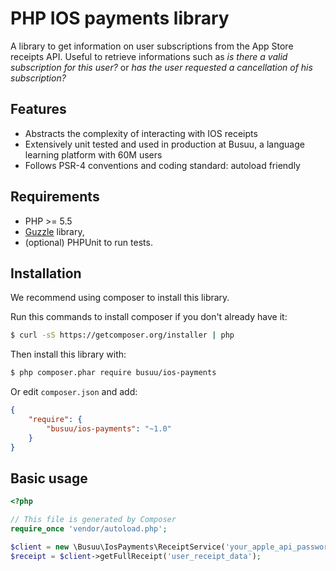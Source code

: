 # PHP IOS payments library

A library to get information on user subscriptions from the App Store receipts API. Useful to retrieve informations such as _is there a valid subscription for this user?_ or _has the user requested a cancellation of his subscription?_

## Features

* Abstracts the complexity of interacting with IOS receipts
* Extensively unit tested and used in production at Busuu, a language learning platform with 60M users
* Follows PSR-4 conventions and coding standard: autoload friendly

## Requirements

* PHP >= 5.5
* [Guzzle](https://github.com/guzzle/guzzle) library,
* (optional) PHPUnit to run tests.

## Installation

We recommend using composer to install this library.

Run this commands to install composer if you don't already have it:

```bash
$ curl -sS https://getcomposer.org/installer | php
```

Then install this library with:
```bash
$ php composer.phar require busuu/ios-payments
```

Or edit `composer.json` and add:

```json
{
    "require": {
        "busuu/ios-payments": "~1.0"
    }
}
```

## Basic usage

```php
<?php

// This file is generated by Composer
require_once 'vendor/autoload.php';

$client = new \Busuu\IosPayments\ReceiptService('your_apple_api_password');
$receipt = $client->getFullReceipt('user_receipt_data');
```